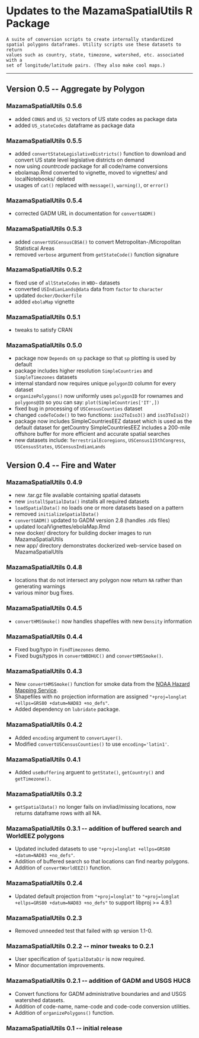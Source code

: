 # Updates to the MazamaSpatialUtils R Package

```
A suite of conversion scripts to create internally standardized
spatial polygons dataframes. Utility scripts use these datasets to return
values such as country, state, timezone, watershed, etc. associated with a
set of longitude/latitude pairs. (They also make cool maps.)
```

----

## Version 0.5 -- Aggregate by Polygon

### MazamaSpatialUtils 0.5.6

 * added `CONUS` and `US_52` vectors of US state codes as package data
 * added `US_stateCodes` dataframe as package data
 
### MazamaSpatialUtils 0.5.5

 * added `convertStateLegislativeDistricts()` function to download and convert
 US state level legislative districts on demand
 * now using *countrcode* package for all code/name conversions
 * ebolamap.Rmd converted to vignette, moved to vignettes/ and localNotebooks/ deleted
 * usages of `cat()` replaced with `message()`, `warning()`, or `error()`

### MazamaSpatialUtils 0.5.4

 * corrected GADM URL in documentation for `convertGADM()`
 
### MazamaSpatialUtils 0.5.3

 * added `convertUSCensusCBSA()` to convert Metropolitan-/Micropolitan Statistical Areas
 * removed `verbose` argument from `getStateCode()` function signature
 
### MazamaSpatialUtils 0.5.2

 * fixed use of `allStateCodes` in `WBD~` datasets
 * converted `USIndianLands@data` data from `factor` to `character`
 * updated `docker/Dockerfile`
 * added `ebolaMap` vignette

### MazamaSpatialUtils 0.5.1

 * tweaks to satisfy CRAN

### MazamaSpatialUtils 0.5.0

 * package now `Depends` on `sp` package so that `sp` plotting is used by default
 * package includes higher resolution `SimpleCountries` and `SimpleTimezones` datasets
 * internal standard now requires unique `polygonID` column for every dataset
 * `organizePolygons()` now uniformly uses `polygonID` for rownames and `polygons@ID` so you can say:
 `plot(SimpleCountries['IT',])`
 * fixed bug in processing of `USCensusCounties` dataset
 * changed `codeToCode()` to two functions: `iso2ToIso3()` and `iso3ToIso2()`
 * package now includes SimpleCountriesEEZ dataset which is used as the default dataset for getCountry
 SimpleCountriesEEZ includes a 200-mile offshore buffer for more efficient and accurate spatial searches
 * new datasets include: `TerrestrialEcoregions`, `USCensus115thCongress`, `USCensusStates`, `USCensusIndianLands`

## Version 0.4 -- Fire and Water

### MazamaSpatialUtils 0.4.9

 * new .tar.gz file available containing spatial datasets
 * new `installSpatialData()` installs all required datasets
 * `loadSpatialData()` no loads one or more datasets based on a pattern
 * removed `initializeSpatialData()`
 * `convertGADM()` updated to GADM version 2.8 (handles .rds files)
 * updated localVignettes/ebolaMap.Rmd
 * new docker/ directory for building docker images to run MazamaSpatialUtils
 * new app/ directory demonstrates dockerized web-service based on MazamaSpatialUtils

### MazamaSpatialUtils 0.4.8

 * locations that do not intersect any polygon now return `NA` rather than generating warnings
 * various minor bug fixes.

### MazamaSpatialUtils 0.4.5

 * `convertHMSSmoke()` now handles shapefiles with new `Density` information

### MazamaSpatialUtils 0.4.4

 * Fixed bug/typo in `findTimezones` demo.
 * Fixed bugs/typos in `convertWBDHUC()` and `convertHMSSmoke()`.

### MazamaSpatialUtils 0.4.3

 * New `convertHMSSmoke()` function for smoke data from the [NOAA Hazard Mapping Service](http://www.ospo.noaa.gov/Products/land/hms.html).
 * Shapefiles with no projection information are assigned `"+proj=longlat +ellps=GRS80 +datum=NAD83 +no_defs"`.
 * Added dependency on `lubridate` package.

### MazamaSpatialUtils 0.4.2

 * Added `encoding` argument to `converLayer()`.
 * Modified `convertUSCensusCounties()` to use `encoding='latin1'`.

### MazamaSpatialUtils 0.4.1

 * Added `useBuffering` arguent to `getState()`, `getCountry()` and `getTimezone()`.

### MazamaSpatialUtils 0.3.2

 * `getSpatialData()` no longer fails on invliad/missing locations, now returns dataframe rows with all NA.
 
### MazamaSpatialUtils 0.3.1 -- addition of buffered search and WorldEEZ polygons

 * Updated included datasets to use `"+proj=longlat +ellps=GRS80 +datum=NAD83 +no_defs"`.
 * Addition of buffered search so that locations can find nearby polygons.
 * Addition of `convertWorldEEZ()` function.


### MazamaSpatialUtils 0.2.4

 * Updated default projection from `"+proj=longlat"` to `"+proj=longlat +ellps=GRS80 +datum=NAD83 +no_defs"`
 to support libproj >= 4.9.1

### MazamaSpatialUtils 0.2.3

 * Removed unneeded test that failed with sp version 1.1-0.

### MazamaSpatialUtils 0.2.2 -- minor tweaks to 0.2.1

 * User specification of `SpatialDataDir` is now required.
 * Minor documentation improvements.


### MazamaSpatialUtils 0.2.1 -- addition of GADM and USGS HUC8

 * Convert functions for GADM administrative boundaries and and USGS watershed datasets.
 * Addition of code-name, name-code and code-code conversion utilities.
 * Addition of `organizePolygons()` function.

### MazamaSpatialUtils 0.1 -- initial release

